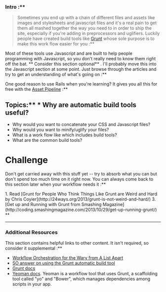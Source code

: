 ### Intro :** 
>Sometimes you end up with a chain of different files and assets like images and stylesheets and javascript files and it's a real pain to get them all mashed together the way you need to in order to ship the site, especially if you're adding in preprocessors and uglifiers.  Luckily people have created build tools like [Grunt](http://gruntjs.com/) whose sole purpose is to make this work flow easier for you :**

Most of these tools use Javascript and are built to help people programming with Javascript, so you don't really need to know them right off the bat.  ** Consider this section optional** .  I'll probably move this into the Javascript section at some point.  Just browse through the articles and try to get an understanding of what's going on :**

One good reason to use Rails when you're learning?  It gives you all this for free with the [Asset Pipeline](/ruby-on-rails/the-asset-pipeline) :**

## Topics:** * Why are automatic build tools useful?
* Why would you want to concatenate your CSS and Javascript files?
* Why would you want to minify/uglify your files?
* What is a work flow like which includes build tools?
* What are the common build tools?
# Challenge
Don't get carried away with this stuff yet -- try to absorb what you can but don't spend too much time on it right now.  You can always come back to this section later when your workflow needs it :**

<div class="lesson-content__panel" markdown="1">
1. Read [Grunt for People Who Think Things Like Grunt are Weird and Hard by Chris Coyier](http://24ways.org/2013/grunt-is-not-weird-and-hard/)
3. [Get up and Running with Grunt from Smashing Magazine](http://coding.smashingmagazine.com/2013/10/29/get-up-running-grunt/)
</div>** 

---


### Additional Resources
This section contains helpful links to other content. It isn't required, so consider it supplemental :**



* [Workflow Orchestration for the Wary from A List Apart](http://alistapart.com/column/workflow-orchestration-for-the-wary)
* [SO answer on using the Grunt automatic build tool](http://stackoverflow.com/questions/13713273/how-to-concatenate-and-minify-multiple-css-and-javascript-files-with-grunt-js)
* [Grunt docs](http://gruntjs.com/)
* [Yeoman docs](http://yeoman.io/).  Yeoman is a workflow tool that uses Grunt, a scaffolding tool called "yo" and "Bower", which manages dependencies among scripts in your app.
